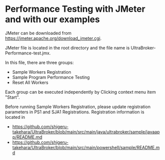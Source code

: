 # Performance Testing with JMeter and with our examples

JMeter can be downloaded from https://jmeter.apache.org/download_jmeter.cgi.

JMeter file is located in the root directory and the file name is UltraBroker-Performance-test.jmx.

In this file, there are three groups:
- Sample Workers Registration
- Sample Program Performance Testing
- Reset All Workers

Each group can be executed independently by Clicking context menu item "Start".

Before running Sample Workers Registration, please update registration parameters in PS1 and SJA1 Registrations.
Registration information is located in 
- https://github.com/shigeru-takehara/UltraBroker/blob/main/src/main/java/ultrabroker/sample/javaapp/README.md
- https://github.com/shigeru-takehara/UltraBroker/blob/main/src/main/powershell/sample/README.md

  
